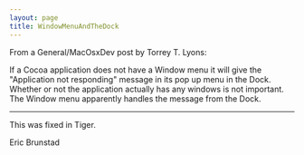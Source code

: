 ```yaml
---
layout: page
title: WindowMenuAndTheDock
---
```


From a General/MacOsxDev post by Torrey T. Lyons:

If a Cocoa application does not have a Window menu it will 
give the "Application not responding" message in its pop up menu in 
the Dock. Whether or not the application actually has any windows is 
not important. The Window menu apparently handles the message from 
the Dock.

----

This was fixed in Tiger.

Eric Brunstad
